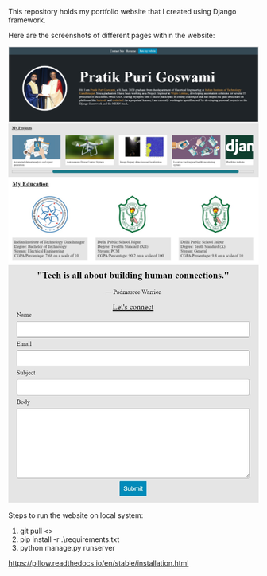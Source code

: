 This repository holds my portfolio website that I created using Django framework.

Here are the screenshots of different pages within the website:

![Introduction](https://github.com/PratikPuri/Django-Portfolio-Website/blob/master/static/images/Screenshot1.jpg)
![Projects](https://github.com/PratikPuri/Django-Portfolio-Website/blob/master/static/images/Screenshot2.jpg)
![Education](https://github.com/PratikPuri/Django-Portfolio-Website/blob/master/static/images/Screenshot3.jpg)
![Contact Me](https://github.com/PratikPuri/Django-Portfolio-Website/blob/master/static/images/Screenshot4.jpg)

Steps to run the website on local system:

1. git pull <>
2. pip install -r .\requirements.txt
3. python manage.py runserver

https://pillow.readthedocs.io/en/stable/installation.html
